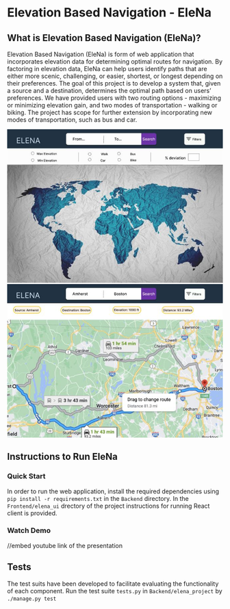 # Elevation Based Navigation - EleNa

## What is Elevation Based Navigation (EleNa)?
Elevation Based Navigation (EleNa) is form of web application that incorporates elevation data for determining optimal routes for navigation. By factoring in elevation data, EleNa can help users identify paths that are either more scenic, challenging, or easier, shortest, or longest depending on their preferences. The goal of this project is to develop a system that, given a source and a destination, determines the optimal path based on users’ preferences. We have provided users with two routing options - maximizing or minimizing elevation gain, and two modes of transportation - walking or biking. The project has scope for further extension by incorporating new modes of transportation, such as bus and car.

![](Images/1.JPG)
![](Images/2.JPG)

## Instructions to Run EleNa
### Quick Start
In order to run the web application, install the required dependencies using `pip install -r requirements.txt` in the `Backend` directory. In the `Frontend/elena_ui` drectory of the project instructions for running React client is provided.

### Watch Demo
//embed youtube link of the presentation

## Tests
The test suits have been developed to facilitate evaluating the functionality of each component.
Run the test suite `tests.py` in `Backend/elena_project` by `./manage.py test`
